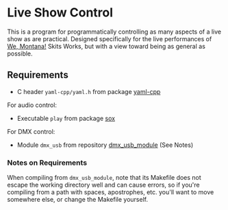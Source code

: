 # Live Show Control #

This is a program for programmatically controlling as many aspects of a live
show as are practical.  Designed specifically for the live performances of
[We, Montana!](https://wemontana.org) Skits Works, but with a view toward being
as general as possible.


## Requirements ##

- C header `yaml-cpp/yaml.h` from package [yaml-cpp](https://github.com/jbeder/yaml-cpp)

For audio control:
- Executable `play` from package [sox](http://sox.sourceforge.net/)

For DMX control:
- Module `dmx_usb` from repository [dmx_usb_module](https://github.com/lowlander/dmx_usb_module) (See Notes)

### Notes on Requirements ###

When compiling from `dmx_usb_module`, note that its Makefile does not escape
the working directory well and can cause errors, so if you're compiling from a
path with spaces, apostrophes, etc. you'll want to move somewhere else, or
change the Makefile yourself.

